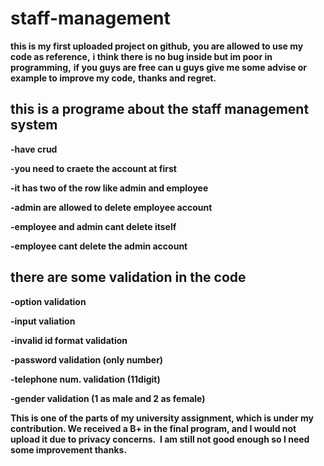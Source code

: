 # staff-management
**this is my first uploaded project on github,**
**you are allowed to use my code as reference,**
**i think there is no bug inside but im poor in programming,** 
**if you guys are free can u guys give me some advise or example to improve my code,**
**thanks and regret.**

## this is a programe about the staff management system
**-have crud**

**-you need to craete the account at first**

**-it has two of the row like admin and employee**

**-admin are allowed to delete employee account**

**-employee and admin cant delete itself**

**-employee cant delete the admin account**

## there are some validation in the code
**-option validation**

**-input valiation**

**-invalid id format validation**

**-password validation (only number)**

**-telephone num. validation (11digit)**

**-gender validation (1 as male and 2 as female)**

**This is one of the parts of my university assignment, which is under my contribution. We received a B+ in the final program, 
and I would not upload it due to privacy concerns. 
I am still not good enough so I need some improvement thanks.**

